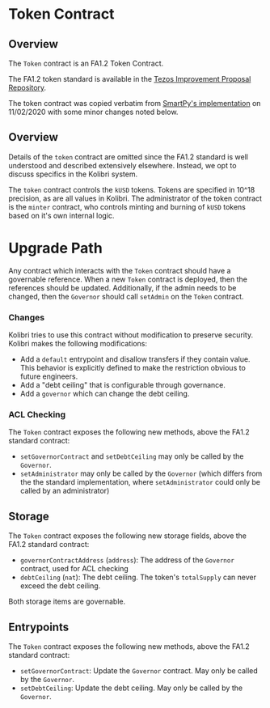 # Token Contract

## Overview

The `Token` contract is an FA1.2 Token Contract.

The FA1.2 token standard is available in the [Tezos Improvement Proposal Repository](https://gitlab.com/tzip/tzip/blob/master/A/FA1.2.md).

The token contract was copied verbatim from [SmartPy's implementation](http://smartpy.io/dev/?template=fa12.py) on 11/02/2020 with some minor changes noted below.

## Overview

Details of the `token` contract are omitted since the FA1.2 standard is well understood and described extensively elsewhere. Instead, we opt to discuss specifics in the Kolibri system. 

The `token` contract controls the `kUSD` tokens. Tokens are specified in 10^18 precision, as are all values in Kolibri. The administrator of the token contract is the `minter` contract, who controls minting and burning of `kUSD` tokens based on it's own internal logic. 

# Upgrade Path

Any contract which interacts with the `Token` contract should have a governable reference. When a new `Token` contract is deployed, then the references should be updated. Additionally, if the admin needs to be changed, then the `Governor` should call `setAdmin` on the `Token` contract.

### Changes

Kolibri tries to use this contract without modification to preserve security. Kolibri makes the following modifications:
- Add a `default` entrypoint and disallow transfers if they contain value. This behavior is explicitly defined to make the restriction obvious to future engineers.
- Add a "debt ceiling" that is configurable through governance.
- Add a `governor` which can change the debt ceiling.

### ACL Checking

The `Token` contract exposes the following new methods, above the FA1.2 standard contract:
- `setGovernorContract` and `setDebtCeiling` may only be called by the `Governor`.
- `setAdministrator` may only be called by the `Governor` (which differs from the the standard implementation, where `setAdministrator` could only be called by an administrator)

## Storage

The `Token` contract exposes the following new storage fields, above the FA1.2 standard contract:
- `governorContractAddress` (`address`): The address of the `Governor` contract, used for ACL checking
- `debtCeiling` (`nat`): The debt ceiling. The token's `totalSupply` can never exceed the debt ceiling.

Both storage items are governable. 

## Entrypoints

The `Token` contract exposes the following new methods, above the FA1.2 standard contract:
- `setGovernorContract`: Update the `Governor` contract. May only be called by the `Governor`.
- `setDebtCeiling`: Update the debt ceiling. May only be called by the `Governor`.
